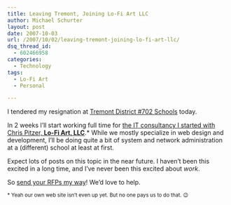 ```yaml
---
title: Leaving Tremont, Joining Lo-Fi Art LLC
author: Michael Schurter
layout: post
date: 2007-10-03
url: /2007/10/02/leaving-tremont-joining-lo-fi-art-llc/
dsq_thread_id:
  - 602466958
categories:
  - Technology
tags:
  - Lo-Fi Art
  - Personal

---
```

I tendered my resignation at [Tremont District #702 Schools][1] today.

In 2 weeks I&#8217;ll start working full time for [the IT consultancy I started with Chris Pitzer, **Lo-Fi Art, LLC**][2].* While we mostly specialize in web design and development, I&#8217;ll be doing quite a bit of system and network administration at a (different) school at least at first.

Expect lots of posts on this topic in the near future. I haven&#8217;t been this excited in a long time, and I&#8217;ve never been this excited about _work_.

So [send your RFPs my way][3]! We&#8217;d love to help.

<small>* Yeah our own web site isn&#8217;t even up yet. But no one pays us to do that. 😉</small>

 [1]: http://www.tremont702.us
 [2]: http://lofiart.com/
 [3]: mailto:michael@lofiart.com